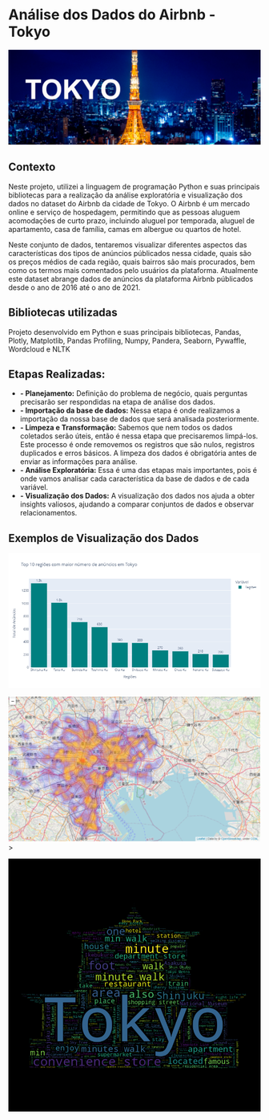 #  Análise dos Dados do Airbnb - Tokyo

<p align="center"><img src="./image.jpg" ></p>

## Contexto

Neste projeto, utilizei a linguagem de programação Python e suas principais bibliotecas para a realização da análise exploratória e visualização dos dados no dataset do Airbnb da cidade de Tokyo. O Airbnb é um mercado online e serviço de hospedagem, permitindo que as pessoas aluguem  acomodações de curto prazo, incluindo aluguel por temporada, aluguel de apartamento, casa de família, camas em albergue ou quartos de hotel. 

Neste conjunto de dados, tentaremos visualizar diferentes aspectos das características dos tipos de anúncios públicados nessa cidade, quais são os preços médios de cada região, quais bairros são mais procurados, bem como os termos mais comentados pelo usuários da plataforma. Atualmente este dataset abrange dados de anúncios da plataforma Airbnb públicados desde o ano de 2016 até o ano de 2021.


## Bibliotecas utilizadas

Projeto desenvolvido em Python e suas principais bibliotecas, Pandas, Plotly, Matplotlib, Pandas Profiling, Numpy, Pandera, Seaborn, Pywaffle, Wordcloud e NLTK

## Etapas Realizadas:

* **- Planejamento:** Definição do problema de negócio, quais perguntas precisarão ser respondidas na etapa de análise dos dados.
* **- Importação da base de dados:**  Nessa etapa é onde realizamos a importação da nossa base de dados que será analisada posteriormente.
* **- Limpeza e Transformação:** Sabemos que nem todos os dados coletados serão úteis, então é nessa etapa que precisaremos limpá-los. Este processo é onde removemos os registros que são nulos, registros duplicados e erros básicos. A limpeza dos dados é obrigatória antes de enviar as informações para análise.
* **- Análise Exploratória:** Essa é uma das etapas mais importantes, pois é onde vamos analisar cada característica da base de dados e de cada variável.
* **- Visualização dos Dados:** A visualização dos dados nos ajuda a obter insights valiosos, ajudando a comparar conjuntos de dados e observar relacionamentos. 

## Exemplos de Visualização dos Dados

<p align="left"><img src="./image_02.png" ></p>

<p align="left"><img src="./image_05.PNG"  width="820">></p>

<p align="left"><img src="./image_04.png" ></p>


